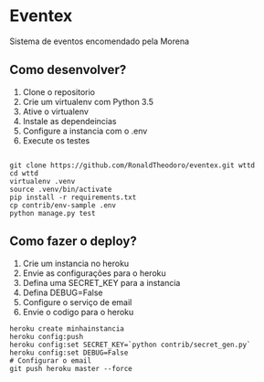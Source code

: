 # Eventex

Sistema de eventos encomendado pela Morena

## Como desenvolver?

1) Clone o repositorio
2) Crie um virtualenv com Python 3.5
3) Ative o virtualenv
4) Instale as dependeincias
5) Configure a instancia com o .env
6) Execute os testes

```console

git clone https://github.com/RonaldTheodoro/eventex.git wttd
cd wttd
virtualenv .venv
source .venv/bin/activate
pip install -r requirements.txt
cp contrib/env-sample .env
python manage.py test

```

## Como fazer o deploy?

1) Crie um instancia no heroku
2) Envie as configurações para o heroku
3) Defina uma SECRET_KEY para a instancia
4) Defina DEBUG=False
5) Configure o serviço de email
6) Envie o codigo para o heroku

```console
heroku create minhainstancia
heroku config:push
heroku config:set SECRET_KEY=`python contrib/secret_gen.py`
heroku config:set DEBUG=False
# Configurar o email
git push heroku master --force
```
